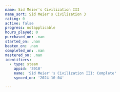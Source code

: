 ```yaml
---
name: Sid Meier's Civilization III
name_sort: Sid Meier's Civilization 3
rating: 0
active: false
progress: notapplicable
hours_played: 0
purchased_on: .nan
started_on: .nan
beaten_on: .nan
completed_on: .nan
mastered_on: .nan
identifiers:
  - type: steam
    appid: '3910'
    name: 'Sid Meier''s Civilization III: Complete'
    synced_on: '2024-10-04'

---
```

